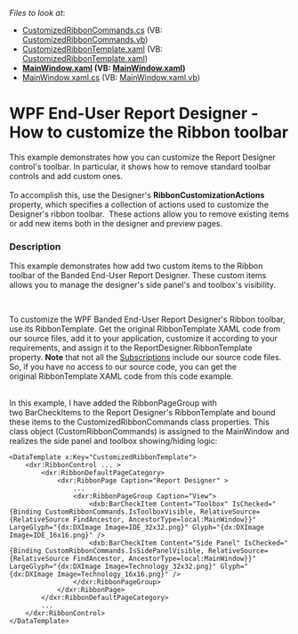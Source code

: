 <!-- default file list -->
*Files to look at*:

* [CustomizedRibbonCommands.cs](./CS/WpfReportDesigner/CustomizedRibbonCommands.cs) (VB: [CustomizedRibbonCommands.vb](./VB/WpfReportDesigner/CustomizedRibbonCommands.vb))
* [CustomizedRibbonTemplate.xaml](./CS/WpfReportDesigner/CustomizedRibbonTemplate.xaml) (VB: [CustomizedRibbonTemplate.xaml](./VB/WpfReportDesigner/CustomizedRibbonTemplate.xaml))
* **[MainWindow.xaml](./CS/WpfReportDesigner/MainWindow.xaml) (VB: [MainWindow.xaml](./VB/WpfReportDesigner/MainWindow.xaml))**
* [MainWindow.xaml.cs](./CS/WpfReportDesigner/MainWindow.xaml.cs) (VB: [MainWindow.xaml.vb](./VB/WpfReportDesigner/MainWindow.xaml.vb))
<!-- default file list end -->
# WPF End-User Report Designer - How to customize the Ribbon toolbar


<p>This example demonstrates how you can customize the Report Designer control's toolbar. In particular, it shows how to remove standard toolbar controls and add custom ones. <br><br>To accomplish this, use the Designer's <strong>RibbonCustomizationActions</strong> property, which specifies a collection of actions used to customize the Designer's ribbon toolbar.  These actions allow you to remove existing items or add new items both in the designer and preview pages.</p>


<h3>Description</h3>

<p>This example demonstrates how add two custom items to the&nbsp;Ribbon toolbar of the&nbsp;Banded End-User Report Designer. These custom items allows you to manage the designer's side panel's and toolbox's visibility.</p>
<p>&nbsp;</p>
<p>To customize the WPF&nbsp;Banded End-User Report Designer's Ribbon toolbar, use its RibbonTemplate. Get the original&nbsp;RibbonTemplate XAML code from our source files,&nbsp;add it to your application, customize it according to your requirements, and assign it to the ReportDesigner.RibbonTemplate property.&nbsp;<strong>Note</strong>&nbsp;that&nbsp;not all the&nbsp;<a href="https://www.devexpress.com/Subscriptions/">Subscriptions</a>&nbsp;include&nbsp;our&nbsp;source code files. So, if you have no access to our source code, you can get the original&nbsp;RibbonTemplate XAML code from this code example.</p>
<p><br>In this example, I have added the&nbsp;RibbonPageGroup with two&nbsp;BarCheckItems to the&nbsp;Report Designer's RibbonTemplate and bound these items&nbsp;to the&nbsp;CustomizedRibbonCommands class properties. This class object (CustomRibbonCommands) is assigned to the MainWindow and realizes the side panel and toolbox showing/hiding logic:</p>
<code lang="xaml">&lt;DataTemplate x:Key="CustomizedRibbonTemplate"&gt;
    &lt;dxr:RibbonControl ... &gt;
        &lt;dxr:RibbonDefaultPageCategory&gt;
            &lt;dxr:RibbonPage Caption="Report Designer" &gt;
                ...
                &lt;dxr:RibbonPageGroup Caption="View"&gt;
                    &lt;dxb:BarCheckItem Content="Toolbox" IsChecked="{Binding CustomRibbonCommands.IsToolboxVisible, RelativeSource={RelativeSource FindAncestor, AncestorType=local:MainWindow}}" LargeGlyph="{dx:DXImage Image=IDE_32x32.png}" Glyph="{dx:DXImage Image=IDE_16x16.png}" /&gt;
                    &lt;dxb:BarCheckItem Content="Side Panel" IsChecked="{Binding CustomRibbonCommands.IsSidePanelVisible, RelativeSource={RelativeSource FindAncestor, AncestorType=local:MainWindow}}" LargeGlyph="{dx:DXImage Image=Technology_32x32.png}" Glyph="{dx:DXImage Image=Technology_16x16.png}" /&gt;
                &lt;/dxr:RibbonPageGroup&gt;
            &lt;/dxr:RibbonPage&gt;
        &lt;/dxr:RibbonDefaultPageCategory&gt;
        ...
    &lt;/dxr:RibbonControl&gt;
&lt;/DataTemplate&gt;</code>

<br/>


